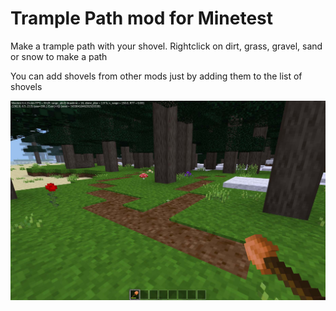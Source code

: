 # Trample Path mod for Minetest

Make a trample path with your shovel. Rightclick on dirt, grass, gravel, sand or snow to make a path

You can add shovels from other mods just by adding them to the list of shovels

![screenshot](https://github.com/MarkuBu/trample_path/blob/master/screenshot.jpg)
